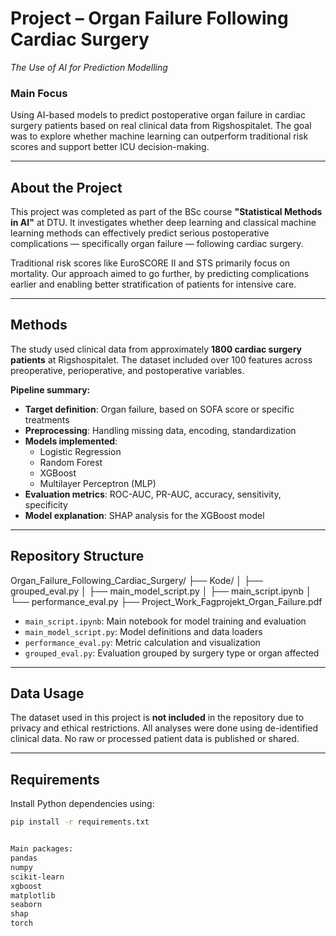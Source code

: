 # Project – Organ Failure Following Cardiac Surgery  
*The Use of AI for Prediction Modelling*

### Main Focus  
Using AI-based models to predict postoperative organ failure in cardiac surgery patients based on real clinical data from Rigshospitalet. The goal was to explore whether machine learning can outperform traditional risk scores and support better ICU decision-making.

---

## About the Project

This project was completed as part of the BSc course **"Statistical Methods in AI"** at DTU. It investigates whether deep learning and classical machine learning methods can effectively predict serious postoperative complications — specifically organ failure — following cardiac surgery.

Traditional risk scores like EuroSCORE II and STS primarily focus on mortality. Our approach aimed to go further, by predicting complications earlier and enabling better stratification of patients for intensive care.

---

## Methods

The study used clinical data from approximately **1800 cardiac surgery patients** at Rigshospitalet. The dataset included over 100 features across preoperative, perioperative, and postoperative variables.

**Pipeline summary:**
- **Target definition**: Organ failure, based on SOFA score or specific treatments
- **Preprocessing**: Handling missing data, encoding, standardization
- **Models implemented**:
  - Logistic Regression  
  - Random Forest  
  - XGBoost  
  - Multilayer Perceptron (MLP)
- **Evaluation metrics**: ROC-AUC, PR-AUC, accuracy, sensitivity, specificity
- **Model explanation**: SHAP analysis for the XGBoost model

---

## Repository Structure


Organ_Failure_Following_Cardiac_Surgery/
├── Kode/
│ ├── grouped_eval.py
│ ├── main_model_script.py
│ ├── main_script.ipynb
│ └── performance_eval.py
├── Project_Work_Fagprojekt_Organ_Failure.pdf



- `main_script.ipynb`: Main notebook for model training and evaluation  
- `main_model_script.py`: Model definitions and data loaders  
- `performance_eval.py`: Metric calculation and visualization  
- `grouped_eval.py`: Evaluation grouped by surgery type or organ affected

---

## Data Usage

The dataset used in this project is **not included** in the repository due to privacy and ethical restrictions. All analyses were done using de-identified clinical data. No raw or processed patient data is published or shared.

---

## Requirements

Install Python dependencies using:

```bash
pip install -r requirements.txt


Main packages:
pandas
numpy
scikit-learn
xgboost
matplotlib
seaborn
shap
torch
